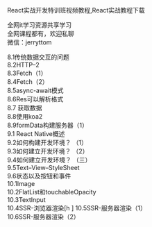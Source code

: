 React实战开发特训班视频教程,React实战教程下载

全网it学习资源共享学习<br>全网课程都有，欢迎私聊<br>微信：jerryttom<br>

8.1传统数据交互的问题<br> 8.2HTTP–2<br> 8.3Fetch（1）<br> 8.4Fetch（2）<br> 8.5async-await模式<br> 8.6Res可以解析格式<br> 8.7 获取数据<br> 8.8使用koa2<br> 8.9formData构建服务器（1）<br> 9.1 React Native概述<br> 9.2如何构建开发环境？ （1）<br> 9.3如何建立开发环境？ （2）<br> 9.4如何建立开发环境？ （三）<br> 9.5Text–View–StyleSheet<br> 9.6状态以及按钮和事件<br> 10.1Image<br> 10.2FlatList和touchableOpacity<br> 10.3TextInput<br> 10.4SSR-浏览器渲染[h ] 10.5SSR-服务器渲染（1）<br> 10.6SSR-服务器渲染（2）